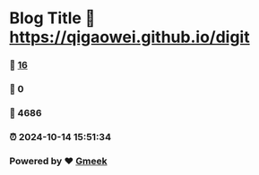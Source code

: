 # Blog Title :link: https://qigaowei.github.io/digit 
### :page_facing_up: [16](https://qigaowei.github.io/digit/tag.html) 
### :speech_balloon: 0 
### :hibiscus: 4686 
### :alarm_clock: 2024-10-14 15:51:34 
### Powered by :heart: [Gmeek](https://github.com/Meekdai/Gmeek)
